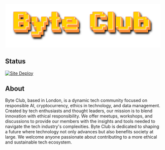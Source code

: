 ![ByteClubLogo](/assets/img/logo.png)

## Status
[![Site Deploy](https://github.com/ByteClubUK/ByteClubUK.github.io/actions/workflows/pages/pages-build-deployment/badge.svg?branch=main)](https://github.com/ByteClubUK/ByteClubUK.github.io/actions/workflows/pages/pages-build-deployment)

## About 
Byte Club, based in London, is a dynamic tech community focused on responsible AI, cryptocurrency, ethics in technology, and data management. Created by tech enthusiasts and thought leaders, our mission is to blend innovation with ethical responsibility. We offer meetups, workshops, and discussions to provide our members with the insights and tools needed to navigate the tech industry's complexities. Byte Club is dedicated to shaping a future where technology not only advances but also benefits society at large. We welcome anyone passionate about contributing to a more ethical and sustainable tech ecosystem.


